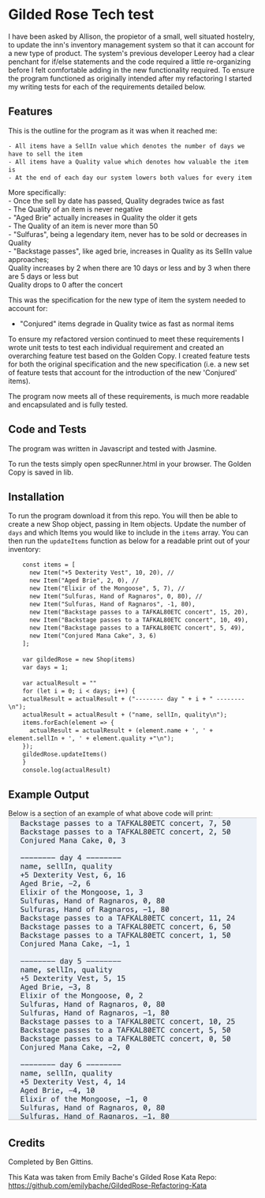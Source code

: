 # Gilded Rose Tech test #

I have been asked by Allison, the propietor of a small, well situated hostelry, to update the inn's inventory management system so that it can account for a new type of product. The system's previous developer Leeroy had a clear penchant for if/else statements and the code required a little re-organizing before I felt comfortable adding in the new functionality required. To ensure the program functioned as originally intended after my refactoring I started my writing tests for each of the requirements detailed below. 

## Features ##

This is the outline for the program as it was when it reached me:

	- All items have a SellIn value which denotes the number of days we have to sell the item
	- All items have a Quality value which denotes how valuable the item is
	- At the end of each day our system lowers both values for every item

More specifically:  
	- Once the sell by date has passed, Quality degrades twice as fast  
	- The Quality of an item is never negative  
	- "Aged Brie" actually increases in Quality the older it gets  
	- The Quality of an item is never more than 50  
	- "Sulfuras", being a legendary item, never has to be sold or decreases in Quality  
	- "Backstage passes", like aged brie, increases in Quality as its SellIn value approaches;  
    Quality increases by 2 when there are 10 days or less and by 3 when there are 5 days or less but  
	Quality drops to 0 after the concert

This was the specification for the new type of item the system needed to account for: 

- "Conjured" items degrade in Quality twice as fast as normal items

To ensure my refactored version continued to meet these requirements I wrote unit tests to test each individual requirement and created an overarching feature test based on the Golden Copy. I created feature tests for both the original specification and the new specification (i.e. a new set of feature tests that account for the introduction of the new 'Conjured' items).

The program now meets all of these requirements, is much more readable and encapsulated and is fully tested. 

## Code and Tests ## 

The program was written in Javascript and tested with Jasmine. 

To run the tests simply open specRunner.html in your browser. The Golden Copy is saved in lib. 

## Installation ## 

To run the program download it from this repo. You will then be able to create a new Shop object, passing in Item objects. Update the number of ```days``` and which Items you would like to include in the ```items``` array. You can then run the ```updateItems``` function as below for a readable print out of your inventory: 

``` 
    const items = [
      new Item("+5 Dexterity Vest", 10, 20), //
      new Item("Aged Brie", 2, 0), //
      new Item("Elixir of the Mongoose", 5, 7), //
      new Item("Sulfuras, Hand of Ragnaros", 0, 80), //
      new Item("Sulfuras, Hand of Ragnaros", -1, 80),
      new Item("Backstage passes to a TAFKAL80ETC concert", 15, 20),
      new Item("Backstage passes to a TAFKAL80ETC concert", 10, 49),
      new Item("Backstage passes to a TAFKAL80ETC concert", 5, 49),
      new Item("Conjured Mana Cake", 3, 6)
    ];

    var gildedRose = new Shop(items)
    var days = 1;
    
    var actualResult = ""
    for (let i = 0; i < days; i++) {
    actualResult = actualResult + ("-------- day " + i + " --------\n");
    actualResult = actualResult + ("name, sellIn, quality\n");
    items.forEach(element => {
      actualResult = actualResult + (element.name + ', ' + element.sellIn + ', ' + element.quality +"\n");
    });
    gildedRose.updateItems()
    }
    console.log(actualResult)
```

## Example Output ##

Below is a section of an example of what above code will print:
![](./lib/screenshot.png)

## Credits ##

Completed by Ben Gittins. 

This Kata was taken from Emily Bache's Gilded Rose Kata Repo: https://github.com/emilybache/GildedRose-Refactoring-Kata
